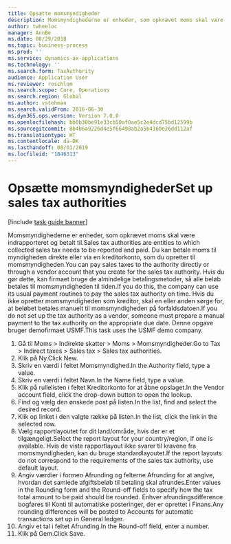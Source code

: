 ```yaml
---
title: Opsætte momsmyndigheder
description: Momsmyndighederne er enheder, som opkrævet moms skal være indrapporteret og betalt til.
author: twheeloc
manager: AnnBe
ms.date: 08/29/2018
ms.topic: business-process
ms.prod: ''
ms.service: dynamics-ax-applications
ms.technology: ''
ms.search.form: TaxAuthority
audience: Application User
ms.reviewer: roschlom
ms.search.scope: Core, Operations
ms.search.region: Global
ms.author: vstehman
ms.search.validFrom: 2016-06-30
ms.dyn365.ops.version: Version 7.0.0
ms.openlocfilehash: bb0b30be91e33cb50af0ae5c2e4dcd75bd12599b
ms.sourcegitcommit: 8b4b6a9226d4e5f66498ab2a5b4160e26dd112af
ms.translationtype: HT
ms.contentlocale: da-DK
ms.lasthandoff: 08/01/2019
ms.locfileid: "1846313"
---
```

# <a name="set-up-sales-tax-authorities"></a><span data-ttu-id="e4e29-103">Opsætte momsmyndigheder</span><span class="sxs-lookup"><span data-stu-id="e4e29-103">Set up sales tax authorities</span></span>

[!include [task guide banner](../../includes/task-guide-banner.md)]

<span data-ttu-id="e4e29-104">Momsmyndighederne er enheder, som opkrævet moms skal være indrapporteret og betalt til.</span><span class="sxs-lookup"><span data-stu-id="e4e29-104">Sales tax authorities are entities to which collected sales tax needs to be reported and paid.</span></span> <span data-ttu-id="e4e29-105">Du kan betale moms til myndigheden direkte eller via en kreditorkonto, som du opretter til momsmyndigheden.</span><span class="sxs-lookup"><span data-stu-id="e4e29-105">You can pay sales taxes to the authority directly or through a vendor account that you create for the sales tax authority.</span></span> <span data-ttu-id="e4e29-106">Hvis du gør dette, kan firmaet bruge de almindelige betalingsmetoder, så alle beløb betales til momsmyndigheden til tiden.</span><span class="sxs-lookup"><span data-stu-id="e4e29-106">If you do this, the company can use its usual payment routines to pay the sales tax authority on time.</span></span> <span data-ttu-id="e4e29-107">Hvis du ikke opretter momsmyndigheden som kreditor, skal en eller anden sørge for, at beløbet betales manuelt til momsmyndigheden på forfaldsdatoen.</span><span class="sxs-lookup"><span data-stu-id="e4e29-107">If you do not set up the tax authority as a vendor, someone must prepare a manual payment to the tax authority on the appropriate due date.</span></span> <span data-ttu-id="e4e29-108">Denne opgave bruger demofirmaet USMF.</span><span class="sxs-lookup"><span data-stu-id="e4e29-108">This task uses the USMF demo company.</span></span>

1. <span data-ttu-id="e4e29-109">Gå til Moms > Indirekte skatter > Moms > Momsmyndigheder.</span><span class="sxs-lookup"><span data-stu-id="e4e29-109">Go to Tax > Indirect taxes > Sales tax > Sales tax authorities.</span></span>
2. <span data-ttu-id="e4e29-110">Klik på Ny.</span><span class="sxs-lookup"><span data-stu-id="e4e29-110">Click New.</span></span>
3. <span data-ttu-id="e4e29-111">Skriv en værdi i feltet Momsmyndighed.</span><span class="sxs-lookup"><span data-stu-id="e4e29-111">In the Authority field, type a value.</span></span>
4. <span data-ttu-id="e4e29-112">Skriv en værdi i feltet Navn.</span><span class="sxs-lookup"><span data-stu-id="e4e29-112">In the Name field, type a value.</span></span>
5. <span data-ttu-id="e4e29-113">Klik på rullelisten i feltet Kreditorkonto for at åbne opslaget.</span><span class="sxs-lookup"><span data-stu-id="e4e29-113">In the Vendor account field, click the drop-down button to open the lookup.</span></span>
6. <span data-ttu-id="e4e29-114">Find og vælg den ønskede post på listen.</span><span class="sxs-lookup"><span data-stu-id="e4e29-114">In the list, find and select the desired record.</span></span>
7. <span data-ttu-id="e4e29-115">Klik op linket i den valgte række på listen.</span><span class="sxs-lookup"><span data-stu-id="e4e29-115">In the list, click the link in the selected row.</span></span>
8. <span data-ttu-id="e4e29-116">Vælg rapportlayoutet for dit land/område, hvis der er et tilgængeligt.</span><span class="sxs-lookup"><span data-stu-id="e4e29-116">Select the report layout for your country/region, if one is available.</span></span> <span data-ttu-id="e4e29-117">Hvis de viste rapportlayout ikke svarer til kravene fra momsmyndigheden, kan du bruge standardlayoutet.</span><span class="sxs-lookup"><span data-stu-id="e4e29-117">If the report layouts do not correspond to the requirements of the sales tax authority, use default layout.</span></span>
9. <span data-ttu-id="e4e29-118">Angiv værdier i formen Afrunding og felterne Afrunding for at angive, hvordan det samlede afgiftsbeløb til betaling skal afrundes.</span><span class="sxs-lookup"><span data-stu-id="e4e29-118">Enter values in the Rounding form and the Round-off fields to specify how the tax total amount to be paid should be rounded.</span></span> <span data-ttu-id="e4e29-119">Enhver afrundingsdifference bogføres til Konti til automatiske posteringer, der er oprettet i Finans.</span><span class="sxs-lookup"><span data-stu-id="e4e29-119">Any rounding differences will be posted to Accounts for automatic transactions set up in General ledger.</span></span>
10. <span data-ttu-id="e4e29-120">Angiv et tal i feltet Afrunding.</span><span class="sxs-lookup"><span data-stu-id="e4e29-120">In the Round-off field, enter a number.</span></span>
11. <span data-ttu-id="e4e29-121">Klik på Gem.</span><span class="sxs-lookup"><span data-stu-id="e4e29-121">Click Save.</span></span>

